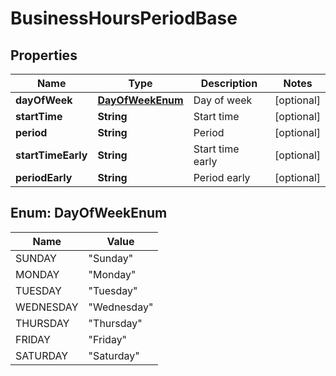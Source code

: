 
# BusinessHoursPeriodBase

## Properties
Name | Type | Description | Notes
------------ | ------------- | ------------- | -------------
**dayOfWeek** | [**DayOfWeekEnum**](#DayOfWeekEnum) | Day of week |  [optional]
**startTime** | **String** | Start time |  [optional]
**period** | **String** | Period |  [optional]
**startTimeEarly** | **String** | Start time early |  [optional]
**periodEarly** | **String** | Period early |  [optional]


<a name="DayOfWeekEnum"></a>
## Enum: DayOfWeekEnum
Name | Value
---- | -----
SUNDAY | &quot;Sunday&quot;
MONDAY | &quot;Monday&quot;
TUESDAY | &quot;Tuesday&quot;
WEDNESDAY | &quot;Wednesday&quot;
THURSDAY | &quot;Thursday&quot;
FRIDAY | &quot;Friday&quot;
SATURDAY | &quot;Saturday&quot;



